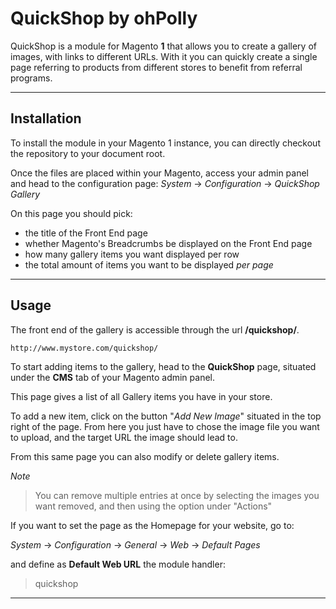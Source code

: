 
QuickShop by ohPolly
===================
QuickShop is a module for Magento **1** that allows you to create a gallery of images, with links to different URLs.
With it you can quickly create a single page referring to products from different stores to benefit from referral programs.

----------
Installation
------------
To install the module in your Magento 1 instance, you can directly checkout the repository to your document root.

Once the files are placed within your Magento, access your admin panel and head to the configuration page: *System* -> *Configuration* -> *QuickShop Gallery*

On this page you should pick:

 - the title of the Front End page
 - whether Magento's Breadcrumbs be displayed on the Front End page
 - how many gallery items you want displayed per row
 - the total amount of items you want to be displayed *per page*

----------

Usage
-----
The front end of the gallery is accessible through the url **/quickshop/**.

    http://www.mystore.com/quickshop/


To start adding items to the gallery, head to the **QuickShop** page, situated under the **CMS** tab of your Magento admin panel.

This page gives a list of all Gallery items you have in your store.

To add a new item, click on the button "*Add New Image*" situated in the top right of the page. From here you just have to chose the image file you want to upload, and the target URL the image should lead to.

From this same page you can also modify or delete gallery items.


*Note*
> You can remove multiple entries at once by selecting the images you want removed, and then using the option under "Actions"

If you want to set the page as the Homepage for your website, go to:

*System* -> *Configuration* -> *General* -> *Web* -> *Default Pages*

and define as **Default Web URL** the module handler:

> quickshop

----------